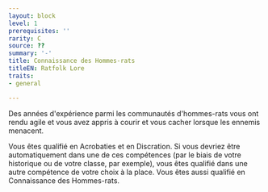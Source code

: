 ```yaml
---
layout: block
level: 1
prerequisites: ''
rarity: C
source: ??
summary: '-'
title: Connaissance des Hommes-rats
titleEN: Ratfolk Lore
traits:
- general

---
```


<p>Des années d'expérience parmi les communautés d'hommes-rats vous ont rendu agile et vous avez appris à courir et vous cacher lorsque les ennemis menacent.</p>
<p>Vous êtes qualifié en Acrobaties et en Discration. Si vous devriez être automatiquement dans une de ces compétences (par le biais de votre historique ou de votre classe, par exemple), vous êtes qualifié dans une autre compétence de votre choix à la place. Vous êtes aussi qualifié en Connaissance des Hommes-rats.</p>